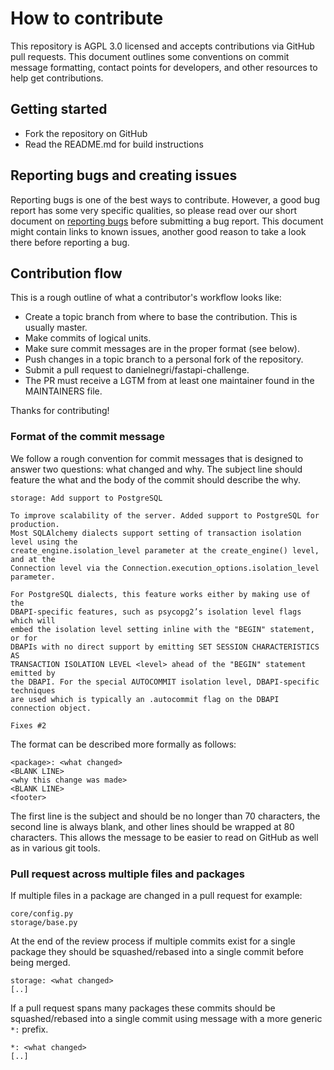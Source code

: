 # How to contribute

This repository is AGPL 3.0 licensed and accepts contributions via GitHub pull requests. This document outlines some
conventions on commit message formatting, contact points for developers, and other resources to help get contributions.

## Getting started

- Fork the repository on GitHub
- Read the README.md for build instructions

## Reporting bugs and creating issues

Reporting bugs is one of the best ways to contribute. However, a good bug report has some very specific qualities, so
please read over our short document on [reporting bugs](./docs/reporting-bugs.md) before submitting a bug report. This
document might contain links to known issues, another good reason to take a look there before reporting a bug.

## Contribution flow

This is a rough outline of what a contributor's workflow looks like:

- Create a topic branch from where to base the contribution. This is usually master.
- Make commits of logical units.
- Make sure commit messages are in the proper format (see below).
- Push changes in a topic branch to a personal fork of the repository.
- Submit a pull request to danielnegri/fastapi-challenge.
- The PR must receive a LGTM from at least one maintainer found in the MAINTAINERS file.

Thanks for contributing!

### Format of the commit message

We follow a rough convention for commit messages that is designed to answer two
questions: what changed and why. The subject line should feature the what and
the body of the commit should describe the why.

```
storage: Add support to PostgreSQL

To improve scalability of the server. Added support to PostgreSQL for production.
Most SQLAlchemy dialects support setting of transaction isolation level using the
create_engine.isolation_level parameter at the create_engine() level, and at the
Connection level via the Connection.execution_options.isolation_level parameter.

For PostgreSQL dialects, this feature works either by making use of the
DBAPI-specific features, such as psycopg2’s isolation level flags which will
embed the isolation level setting inline with the "BEGIN" statement, or for
DBAPIs with no direct support by emitting SET SESSION CHARACTERISTICS AS
TRANSACTION ISOLATION LEVEL <level> ahead of the "BEGIN" statement emitted by
the DBAPI. For the special AUTOCOMMIT isolation level, DBAPI-specific techniques
are used which is typically an .autocommit flag on the DBAPI connection object.

Fixes #2
```

The format can be described more formally as follows:

```
<package>: <what changed>
<BLANK LINE>
<why this change was made>
<BLANK LINE>
<footer>
```

The first line is the subject and should be no longer than 70 characters, the second
line is always blank, and other lines should be wrapped at 80 characters. This allows
the message to be easier to read on GitHub as well as in various git tools.

### Pull request across multiple files and packages

If multiple files in a package are changed in a pull request for example:

```
core/config.py
storage/base.py
```

At the end of the review process if multiple commits exist for a single package they
should be squashed/rebased into a single commit before being merged.

```
storage: <what changed>
[..]
```

If a pull request spans many packages these commits should be squashed/rebased into a single
commit using message with a more generic `*:` prefix.

```
*: <what changed>
[..]
```
